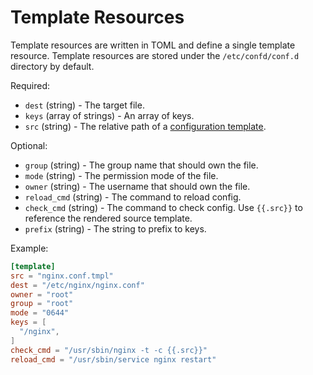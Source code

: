 # Template Resources

Template resources are written in TOML and define a single template resource.
Template resources are stored under the `/etc/confd/conf.d` directory by default.

Required:

* `dest` (string) - The target file.
* `keys` (array of strings) - An array of keys.
* `src` (string) - The relative path of a [configuration template](templates.md).

Optional:

* `group` (string) - The group name that should own the file.
* `mode` (string) - The permission mode of the file.
* `owner` (string) - The username that should own the file.
* `reload_cmd` (string) - The command to reload config.
* `check_cmd` (string) - The command to check config. Use `{{.src}}` to reference the rendered source template.
* `prefix` (string) - The string to prefix to keys.

Example:

```TOML
[template]
src = "nginx.conf.tmpl"
dest = "/etc/nginx/nginx.conf"
owner = "root"
group = "root"
mode = "0644"
keys = [
  "/nginx",
]
check_cmd = "/usr/sbin/nginx -t -c {{.src}}"
reload_cmd = "/usr/sbin/service nginx restart"
```
